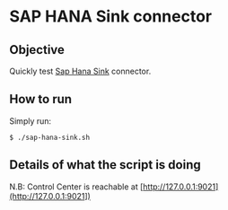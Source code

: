 # SAP HANA Sink connector



## Objective

Quickly test [Sap Hana Sink](https://github.com/SAP/kafka-connect-sap) connector.


## How to run

Simply run:

```
$ ./sap-hana-sink.sh
```

## Details of what the script is doing


N.B: Control Center is reachable at [http://127.0.0.1:9021](http://127.0.0.1:9021])
